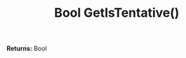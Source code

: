 ﻿---
uid: crmscript_ref_NSAppointmentSyncData_GetIsTentative
title: Bool GetIsTentative()
intellisense: NSAppointmentSyncData.GetIsTentative
keywords: NSAppointmentSyncData, GetIsTentative
so.topic: reference
---



**Returns:** Bool


